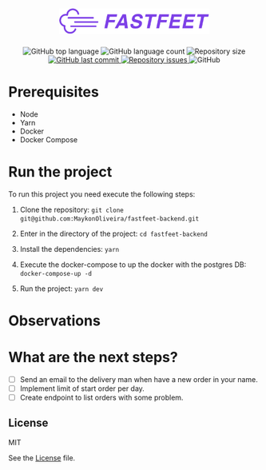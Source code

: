<h1 align="center">
  <img alt="Fastfeet" title="Fastfeet" src="docs/images/logo.png" width="300px" />
</h1>

<p align="center">
  <img alt="GitHub top language" src="https://img.shields.io/github/languages/top/MaykonOliveira/fastfeet-backend.svg">

  <img alt="GitHub language count" src="https://img.shields.io/github/languages/count/MaykonOliveira/fastfeet-backend.svg">

  <img alt="Repository size" src="https://img.shields.io/github/repo-size/MaykonOliveira/fastfeet-backend.svg">

  <a href="https://github.com/MaykonOliveira/fastfeet-backend/commits/master">
    <img alt="GitHub last commit" src="https://img.shields.io/github/last-commit/MaykonOliveira/fastfeet-backend.svg">
  </a>

  <a href="https://github.com/MaykonOliveira/fastfeet-backend/issues">
    <img alt="Repository issues" src="https://img.shields.io/github/issues/MaykonOliveira/fastfeet-backend.svg">
  </a>

  <img alt="GitHub" src="https://img.shields.io/github/license/MaykonOliveira/fastfeet-backend.svg">
</p>

# Prerequisites

- Node
- Yarn
- Docker
- Docker Compose

# Run the project

To run this project you need execute the following steps:

1. Clone the repository: `git clone git@github.com:MaykonOliveira/fastfeet-backend.git`

2. Enter in the directory of the project: `cd fastfeet-backend`

3. Install the dependencies: `yarn`

4. Execute the docker-compose to up the docker with the postgres DB: `docker-compose-up -d`

4. Run the project: `yarn dev`

# Observations

# What are the next steps?

- [ ] Send an email to the delivery man when have a new order in your name.
- [ ] Implement limit of start order per day.
- [ ] Create endpoint to list orders with some problem.

## License

MIT

See the [License](LICENSE.md) file.
